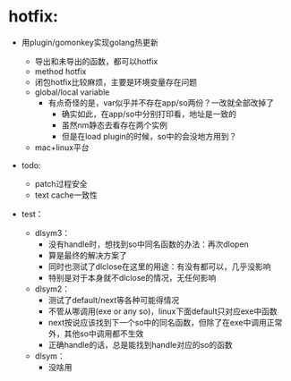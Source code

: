 
# hotfix:
- 用plugin/gomonkey实现golang热更新
  - 导出和未导出的函数，都可以hotfix
  - method hotfix
  - 闭包hotfix比较麻烦，主要是环境变量存在问题
  - global/local variable
    - 有点奇怪的是，var似乎并不存在app/so两份？一改就全部改掉了
      - 确实如此，在app/so中分别打印看，地址是一致的
      - 虽然nm静态去看存在两个实例
      - 但是在load plugin的时候，so中的会没地方用到？
  - mac+linux平台
- todo:
  - patch过程安全
  - text cache一致性


- test：
    - dlsym3：
        - 没有handle时，想找到so中同名函数的办法：再次dlopen
        - 算是最终的解决方案了
        - 同时也测试了dlclose在这里的用途：有没有都可以，几乎没影响
	    - 特别是对于本身就不dlclose的情况，无任何影响
    - dlsym2：
        - 测试了default/next等各种可能得情况
        - 不管从哪调用(exe or any so)，linux下面default只对应exe中函数
        - next按说应该找到下一个so中的同名函数，但除了在exe中调用正常外，其他so中调用都不生效
        - 正确handle的话，总是能找到handle对应的so的函数
    - dlsym：
        - 没啥用

